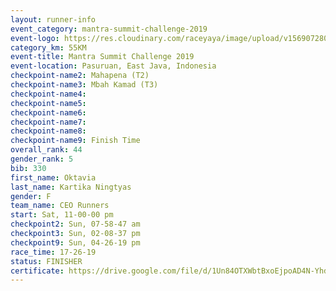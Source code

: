 ```yaml
---
layout: runner-info 
event_category: mantra-summit-challenge-2019 
event-logo: https://res.cloudinary.com/raceyaya/image/upload/v1569072809/logo/mantra-image_segrbx.jpg
category_km: 55KM 
event-title: Mantra Summit Challenge 2019 
event-location: Pasuruan, East Java, Indonesia 
checkpoint-name2: Mahapena (T2) 
checkpoint-name3: Mbah Kamad (T3) 
checkpoint-name4: 
checkpoint-name5: 
checkpoint-name6: 
checkpoint-name7: 
checkpoint-name8: 
checkpoint-name9: Finish Time
overall_rank: 44
gender_rank: 5
bib: 330
first_name: Oktavia
last_name: Kartika Ningtyas
gender: F
team_name: CEO Runners
start: Sat, 11-00-00 pm
checkpoint2: Sun, 07-58-47 am
checkpoint3: Sun, 02-08-37 pm
checkpoint9: Sun, 04-26-19 pm
race_time: 17-26-19
status: FINISHER
certificate: https://drive.google.com/file/d/1Un84OTXWbtBxoEjpoAD4N-Yhd4wwkNHb/view?usp=sharing
---
```

